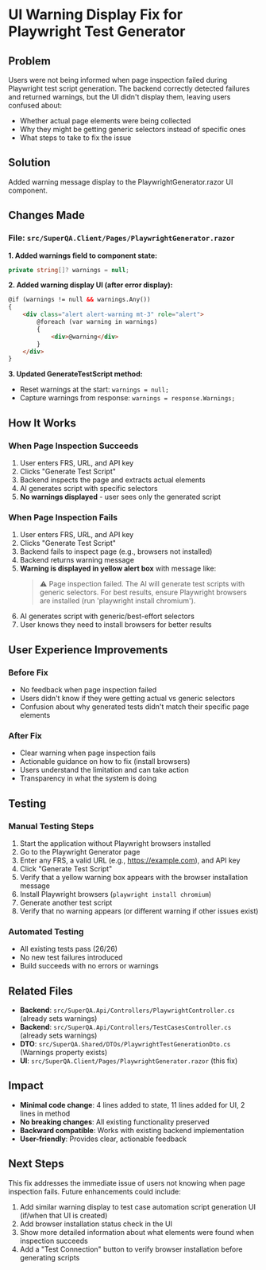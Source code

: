 # UI Warning Display Fix for Playwright Test Generator

## Problem
Users were not being informed when page inspection failed during Playwright test script generation. The backend correctly detected failures and returned warnings, but the UI didn't display them, leaving users confused about:
- Whether actual page elements were being collected
- Why they might be getting generic selectors instead of specific ones
- What steps to take to fix the issue

## Solution
Added warning message display to the PlaywrightGenerator.razor UI component.

## Changes Made

### File: `src/SuperQA.Client/Pages/PlaywrightGenerator.razor`

**1. Added warnings field to component state:**
```csharp
private string[]? warnings = null;
```

**2. Added warning display UI (after error display):**
```html
@if (warnings != null && warnings.Any())
{
    <div class="alert alert-warning mt-3" role="alert">
        @foreach (var warning in warnings)
        {
            <div>@warning</div>
        }
    </div>
}
```

**3. Updated GenerateTestScript method:**
- Reset warnings at the start: `warnings = null;`
- Capture warnings from response: `warnings = response.Warnings;`

## How It Works

### When Page Inspection Succeeds
1. User enters FRS, URL, and API key
2. Clicks "Generate Test Script"
3. Backend inspects the page and extracts actual elements
4. AI generates script with specific selectors
5. **No warnings displayed** - user sees only the generated script

### When Page Inspection Fails
1. User enters FRS, URL, and API key
2. Clicks "Generate Test Script"
3. Backend fails to inspect page (e.g., browsers not installed)
4. Backend returns warning message
5. **Warning is displayed in yellow alert box** with message like:
   > ⚠️ Page inspection failed. The AI will generate test scripts with generic selectors. For best results, ensure Playwright browsers are installed (run 'playwright install chromium').
6. AI generates script with generic/best-effort selectors
7. User knows they need to install browsers for better results

## User Experience Improvements

### Before Fix
- No feedback when page inspection failed
- Users didn't know if they were getting actual vs generic selectors
- Confusion about why generated tests didn't match their specific page elements

### After Fix
- Clear warning when page inspection fails
- Actionable guidance on how to fix (install browsers)
- Users understand the limitation and can take action
- Transparency in what the system is doing

## Testing

### Manual Testing Steps
1. Start the application without Playwright browsers installed
2. Go to the Playwright Generator page
3. Enter any FRS, a valid URL (e.g., https://example.com), and API key
4. Click "Generate Test Script"
5. Verify that a yellow warning box appears with the browser installation message
6. Install Playwright browsers (`playwright install chromium`)
7. Generate another test script
8. Verify that no warning appears (or different warning if other issues exist)

### Automated Testing
- All existing tests pass (26/26)
- No new test failures introduced
- Build succeeds with no errors or warnings

## Related Files
- **Backend**: `src/SuperQA.Api/Controllers/PlaywrightController.cs` (already sets warnings)
- **Backend**: `src/SuperQA.Api/Controllers/TestCasesController.cs` (already sets warnings)
- **DTO**: `src/SuperQA.Shared/DTOs/PlaywrightTestGenerationDto.cs` (Warnings property exists)
- **UI**: `src/SuperQA.Client/Pages/PlaywrightGenerator.razor` (this fix)

## Impact
- **Minimal code change**: 4 lines added to state, 11 lines added for UI, 2 lines in method
- **No breaking changes**: All existing functionality preserved
- **Backward compatible**: Works with existing backend implementation
- **User-friendly**: Provides clear, actionable feedback

## Next Steps
This fix addresses the immediate issue of users not knowing when page inspection fails. Future enhancements could include:
1. Add similar warning display to test case automation script generation UI (if/when that UI is created)
2. Add browser installation status check in the UI
3. Show more detailed information about what elements were found when inspection succeeds
4. Add a "Test Connection" button to verify browser installation before generating scripts
